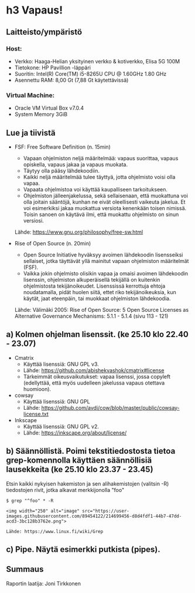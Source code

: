 
# h3 Vapaus!

## Laitteisto/ympäristö

### Host:
  - Verkko: Haaga-Helian yksityinen verkko & kotiverkko, Elisa 5G 100M
  - Tietokone: HP Pavillion -läppäri
  - Suoritin: Intel(R) Core(TM) i5-8265U CPU @ 1.60GHz   1.80 GHz
  - Asennettu RAM: 8,00 Gt (7,88 Gt käytettävissä)

### Virtual Machine:
  - Oracle VM Virtual Box v7.0.4
  - System Memory 3GiB


## Lue ja tiivistä
  - FSF: Free Software Definition (n. 15min)
    - Vapaan ohjelmiston neljä määritelmää: vapaus suorittaa, vapaus opiskella, vapaus jakaa ja vapaus muokata.
    - Täytyy olla pääsy lähdekoodiin.
    - Kaikki neljä määritelmää tulee täyttyä, jotta ohjelmisto voisi olla vapaa.
    - Vapaata ohjelmistoa voi käyttää kaupalliseen tarkoitukseen.
    - Ohjelmiston jälleenjakelussa, sekä sellaisenaan, että muokattuna voi olla joitain sääntöjä, kunhan ne eivät oleellisesti vaikeuta jakelua. Et voi esimerkiksi jakaa muokattua versiota kenenkään toisen nimissä. Toisin sanoen on käytävä ilmi, että muokattu ohjelmisto on sinun versiosi.
    
    Lähde: https://www.gnu.org/philosophy/free-sw.html
   
  - Rise of Open Source (n. 20min)
    - Open Source Initiative hyväksyy avoimen lähdekoodin lisensseiksi sellaiset, jotka täyttävät yllä mainitut vapaan ohjelmiston määritelmät (FSF).
    - Vaikka jokin ohjelmisto olisikin vapaa ja omaisi avoimen lähdekoodin lisenssin, ohjelmiston alkuperäisellä tekijällä on kuitenkin ohjelmistosta tekijänoikeudet. Lisenssissä kerrottuja ehtoja noudatamalla, pidät huolen siitä, ettet riko tekijänoikeuksia, kun käytät, jaat eteenpäin, tai muokkaat ohjelmiston lähdekoodia.

    Lähde: Välimäki 2005: Rise of Open Source: 5 Open Source Licenses as Alternative Governance Mechanisms: 5.1.1 - 5.1.4 (sivu 113 - 121)

## a) Kolmen ohjelman lisenssit. (ke 25.10 klo 22.40 - 23.07)
  - Cmatrix
    - Käyttää lisenssiä: GNU GPL v3.
    - Lähde: https://github.com/abishekvashok/cmatrix#license
    - Tärkeimmät oikeusvaikutukset: vapaa lisenssi, jossa copyleft (edellyttää, että myös uudelleen jakelussa vapaus otettava huomioon).
  - cowsay
    - Käyttää lisenssiä: GNU GPL
    - Lähde: https://github.com/avdi/cow/blob/master/public/cowsay-license.txt
  - Inkscape
    - Käyttää lisenssiä: GNU GPL v2.
    - Lähde: https://inkscape.org/about/license/

## b) Säännöllistä. Poimi tekstitiedostosta tietoa grep-komennolla käyttäen säännöllisiä lausekkeita (ke 25.10 klo 23.37 - 23.45)

  Etsin kaikki nykyisen hakemiston ja sen alihakemistojen (valitsin -R) tiedostojen rivit, jotka alkavat merkkijonolla "foo"

    $ grep "^foo" * -R     
    
    <img width="250" alt="image" src="https://user-images.githubusercontent.com/89454122/214699456-d8d4fdf1-44b7-47dd-acd3-3bc128b3762e.png">

    Lähde: https://www.linux.fi/wiki/Grep

## c) Pipe. Näytä esimerkki putkista (pipes).

## Summaus



Raportin laatija: Joni Tirkkonen

